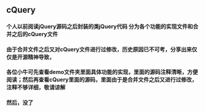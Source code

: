 ## cQuery

#### 个人以前阅读jQuery源码之后封装的类jQuery代码 分为各个功能的实现文件和合并之后的cQuery文件

#### 由于合并文件之后又对cQuery文件进行过修改，历史原因已不可考，分享出来仅仅是开源精神导致，
#### 各位小牛可先查看demo文件夹里面具体功能的实现，里面的源码注释清晰，方便阅读；然后再查看cQuery里面的源码，里面由于是合并文件之后又进行过修改，注释不够详细，敬请谅解
#### 然后，没了
